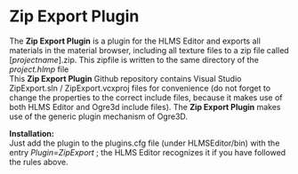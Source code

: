 # Zip Export Plugin

The __Zip Export Plugin__ is a plugin for the HLMS Editor and exports all materials in the material browser, including all texture files to a zip file called [_projectname_].zip. 
This zipfile is written to the same directory of the _project.hlmp_ file  
This __Zip Export Plugin__ Github repository contains Visual Studio ZipExport.sln / ZipExport.vcxproj files for convenience (do not forget to change the properties to the correct include files, 
because it makes use of both HLMS Editor and Ogre3d include files).
The __Zip Export Plugin__ makes use of the generic plugin mechanism of Ogre3D.

**Installation:**  
Just add the plugin to the plugins.cfg file (under HLMSEditor/bin) with the entry _Plugin=ZipExport_ ; the HLMS Editor recognizes it if you have followed the rules above.